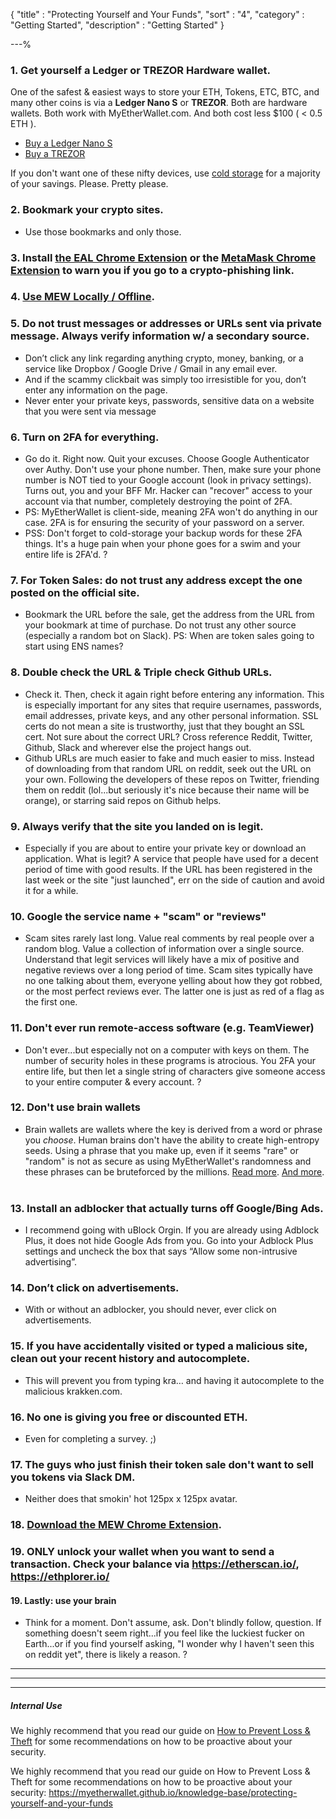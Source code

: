 {
"title"       : "Protecting Yourself and Your Funds",
"sort"        : "4",
"category"    : "Getting Started",
"description" : "Getting Started"
}

---%




### 1. Get yourself a Ledger or TREZOR Hardware wallet.

One of the safest &amp; easiest ways to store your ETH, Tokens, ETC, BTC, and many other coins is via a <strong>Ledger Nano S</strong> or <strong>TREZOR</strong>. Both are hardware wallets. Both work with MyEtherWallet.com. And both cost less $100 ( &lt; 0.5 ETH ).

*   [Buy a Ledger Nano S](https://www.ledgerwallet.com/r/fa4b?path=/products/)
*   [Buy a TREZOR](https://trezor.io/?a=myetherwallet.com)

If you don't want one of these nifty devices, use [cold storage](https://myetherwallet.github.io/knowledge-base/how-do-i-safely-slash-offline-slash-cold-storage-with-myetherwallet) for a majority of your savings. Please. Pretty please.

### 2. Bookmark your crypto sites.
*  Use those bookmarks and only those.


### 3. Install [the EAL Chrome Extension](https://chrome.google.com/webstore/detail/etheraddresslookup/pdknmigbbbhmllnmgdfalmedcmcefdfn) or the [MetaMask Chrome Extension](https://chrome.google.com/webstore/detail/metamask/nkbihfbeogaeaoehlefnkodbefgpgknn) to warn you if you go to a crypto-phishing link.

### 4. [Use MEW Locally / Offline](https://myetherwallet.github.io/knowledge-base/how-do-i-safely-slash-offline-slash-cold-storage-with-myetherwallet).

### 5. Do not trust messages or addresses or URLs sent via private message. Always verify information w/ a secondary source.
*  Don’t click any link regarding anything crypto, money, banking, or a service like Dropbox / Google Drive / Gmail in any email ever.
*  And if the scammy clickbait was simply too irresistible for you, don’t enter any information on the page.
* Never enter your private keys, passwords, sensitive data on a website that you were sent via message

### 6. Turn on 2FA for everything.
*  Go do it. Right now. Quit your excuses. Choose Google Authenticator over Authy. Don't use your phone number. Then, make sure your phone number is NOT tied to your Google account (look in privacy settings). Turns out, you and your BFF Mr. Hacker can "recover" access to your account via that number, completely destroying the point of 2FA.
*  PS: MyEtherWallet is client-side, meaning 2FA won't do anything in our case. 2FA is for ensuring the security of your password on a server.
*  PSS: Don't forget to cold-storage your backup words for these 2FA things. It's a huge pain when your phone goes for a swim and your entire life is 2FA'd. ?

### 7. For Token Sales: do not trust any address except the one posted on the official site.
*  Bookmark the URL before the sale, get the address from the URL from your bookmark at time of purchase. Do not trust any other source (especially a random bot on Slack). PS: When are token sales going to start using ENS names?

### 8. Double check the URL & Triple check Github URLs.
*  Check it. Then, check it again right before entering any information. This is especially important for any sites that require usernames, passwords, email addresses, private keys, and any other personal information. SSL certs do not mean a site is trustworthy, just that they bought an SSL cert. Not sure about the correct URL? Cross reference Reddit, Twitter, Github, Slack and wherever else the project hangs out.
*  Github URLs are much easier to fake and much easier to miss. Instead of downloading from that random URL on reddit, seek out the URL on your own. Following the developers of these repos on Twitter, friending them on reddit (lol...but seriously it's nice because their name will be orange), or starring said repos on Github helps.

### 9. Always verify that the site you landed on is legit.
*  Especially if you are about to entire your private key or download an application. What is legit? A service that people have used for a decent period of time with good results. If the URL has been registered in the last week or the site "just launched", err on the side of caution and avoid it for a while.

### 10. Google the service name + "scam" or "reviews"
 *  Scam sites rarely last long. Value real comments by real people over a random blog. Value a collection of information over a single source. Understand that legit services will likely have a mix of positive and negative reviews over a long period of time. Scam sites typically have no one talking about them, everyone yelling about how they got robbed, or the most perfect reviews ever. The latter one is just as red of a flag as the first one.

### 11. Don't ever run remote-access software (e.g. TeamViewer)
*  Don't ever...but especially not on a computer with keys on them. The number of security holes in these programs is atrocious. You 2FA your entire life, but then let a single string of characters give someone access to your entire computer & every account. ?

### 12. Don't use brain wallets
*  Brain wallets are wallets where the key is derived from a word or phrase you _choose_. Human brains don't have the ability to create high-entropy seeds. Using a phrase that you make up, even if it seems "rare" or "random" is not as secure as using MyEtherWallet's randomness and these phrases can be bruteforced by the millions. [Read more](https://arstechnica.com/security/2013/10/how-the-bible-and-youtube-are-fueling-the-next-frontier-of-password-cracking/). [And more](https://arstechnica.com/security/2016/02/password-cracking-attacks-on-bitcoin-wallets-net-103000/).  

### 13. Install an adblocker that actually turns off Google/Bing Ads.
*  I recommend going with uBlock Orgin. If you are already using Adblock Plus, it does not hide Google Ads from you. Go into your Adblock Plus settings and uncheck the box that says “Allow some non-intrusive advertising”.

### 14. Don’t click on advertisements.
*  With or without an adblocker, you should never, ever click on advertisements.

### 15. If you have accidentally visited or typed a malicious site, clean out your recent history and autocomplete.
*  This will prevent you from typing kra… and having it autocomplete to the malicious krakken.com.

### 16. No one is giving you free or discounted ETH.
*  Even for completing a survey. ;)

### 17. The guys who just finish their token sale don't want to sell you tokens via Slack DM.
* Neither does that smokin' hot 125px x 125px avatar.

### 18. [Download the MEW Chrome Extension](https://chrome.google.com/webstore/detail/myetherwallet-cx/nlbmnnijcnlegkjjpcfjclmcfggfefdm?hl=en).

### 19. ONLY unlock your wallet when you want to send a transaction. Check your balance via https://etherscan.io/, https://ethplorer.io/

#### 19. Lastly: use your brain

* Think for a moment. Don't assume, ask. Don't blindly follow, question. If something doesn't seem right...if you feel like the luckiest fucker on Earth...or if you find yourself asking, "I wonder why I haven't seen this on reddit yet", there is likely a reason. ?




---

---

---


##### Internal Use

We highly recommend that you read our guide on [How to Prevent Loss & Theft](https://myetherwallet.github.io/knowledge-base/protecting-yourself-and-your-funds) for some recommendations on how to be proactive about your security.

We highly recommend that you read our guide on How to Prevent Loss & Theft for some recommendations on how to be proactive about your security: https://myetherwallet.github.io/knowledge-base/protecting-yourself-and-your-funds
